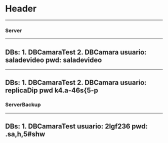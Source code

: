 <!-- TITLE: Usuarios De Bases De Datos -->
<!-- SUBTITLE: A quick summary of Usuarios De Bases De Datos -->

# Header
-----

### Server
----
**DBs:** 1. DBCamaraTest
							 2. DBCamara
usuario: saladevideo
pwd: saladevideo
----
----
**DBs:** 1. DBCamaraTest
							 2. DBCamara
usuario: replicaDip
pwd k4.a-46s{5-p
----

### ServerBackup
-----
**DBs:** 1. DBCamaraTest
usuario: 2lgf236
pwd: .sa,h,5#shw
-----
